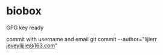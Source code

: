 # biobox

GPG key ready

commit with username and email
git commit --author="lijierr <jeveylijjie@163.com>"
